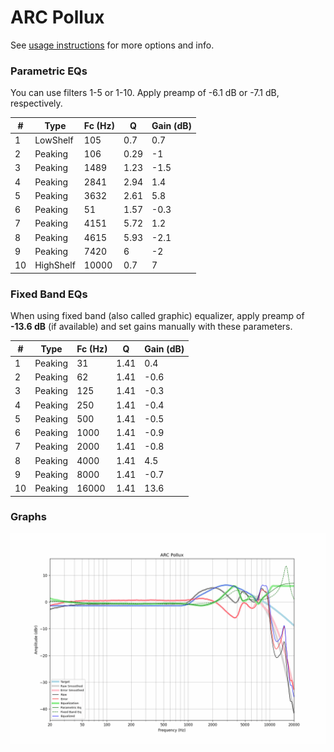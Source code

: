 # ARC Pollux
See [usage instructions](https://github.com/jaakkopasanen/AutoEq#usage) for more options and info.

### Parametric EQs
You can use filters 1-5 or 1-10. Apply preamp of -6.1 dB or -7.1 dB, respectively.

|   # | Type      |   Fc (Hz) |    Q |   Gain (dB) |
|-----|-----------|-----------|------|-------------|
|   1 | LowShelf  |       105 | 0.7  |         0.7 |
|   2 | Peaking   |       106 | 0.29 |        -1   |
|   3 | Peaking   |      1489 | 1.23 |        -1.5 |
|   4 | Peaking   |      2841 | 2.94 |         1.4 |
|   5 | Peaking   |      3632 | 2.61 |         5.8 |
|   6 | Peaking   |        51 | 1.57 |        -0.3 |
|   7 | Peaking   |      4151 | 5.72 |         1.2 |
|   8 | Peaking   |      4615 | 5.93 |        -2.1 |
|   9 | Peaking   |      7420 | 6    |        -2   |
|  10 | HighShelf |     10000 | 0.7  |         7   |

### Fixed Band EQs
When using fixed band (also called graphic) equalizer, apply preamp of **-13.6 dB** (if available) and set gains manually with these parameters.

|   # | Type    |   Fc (Hz) |    Q |   Gain (dB) |
|-----|---------|-----------|------|-------------|
|   1 | Peaking |        31 | 1.41 |         0.4 |
|   2 | Peaking |        62 | 1.41 |        -0.6 |
|   3 | Peaking |       125 | 1.41 |        -0.3 |
|   4 | Peaking |       250 | 1.41 |        -0.4 |
|   5 | Peaking |       500 | 1.41 |        -0.5 |
|   6 | Peaking |      1000 | 1.41 |        -0.9 |
|   7 | Peaking |      2000 | 1.41 |        -0.8 |
|   8 | Peaking |      4000 | 1.41 |         4.5 |
|   9 | Peaking |      8000 | 1.41 |        -0.7 |
|  10 | Peaking |     16000 | 1.41 |        13.6 |

### Graphs
![](./ARC%20Pollux.png)
